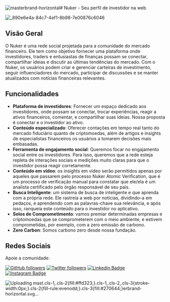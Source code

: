 ![masterbrand-horizontal](https://github.com/nukerapp/.github/assets/57725054/e629aca6-ef61-462c-ba45-ff2ce3f18528)# Nuker - Seu perfil de investidor na web

![_890e6e4a-84c7-4ef1-8b98-7e00876c6046](https://github.com/nukerapp/.github/assets/57725054/4264be48-a588-4a0a-b4fc-0e090ee6c3d2)

## Visão Geral

O Nuker é uma rede social projetada para a comunidade do mercado financeiro. Ele tem como objetivo fornecer uma plataforma onde investidores, traders e entusiastas de finanças possam se conectar, compartilhar ideias e discutir as últimas tendências do mercado. Com o Nuker, os usuários podem criar e gerenciar carteiras de investimento, seguir influenciadores do mercado, participar de discussões e se manter atualizados com notícias financeiras relevantes.

## Funcionalidades


-	**Plataforma de investidores**: Fornecer um espaço dedicado aos investidores, onde possam se conectar, trocar experiências, reagir a ativos financeiros, comentar, e compartilhar suas ideias. Nossa proposta é conectar e o investidor ao ativo.
-	**Conteúdo especializado**: Oferecer contações em tempo real tanto do mercado fiduciário quanto de criptomoedas, além de artigos e insights de especialistas financeiros os usuários a tomarem decisões mais embasadas.
-	**Ferramenta de engajamento social**: Queremos focar no engajamento social entre os investidores. Para isso, queremos que a rede esteja repleta de interações sociais e medições muito claras para que o investidor possa reagir corretamente.
-	**Conteúdo em vídeo**: os insights em vídeo serão permitidos apenas por aqueles que passarem pelo processo Nuker Atomic Verification, que é um processo de verificação manual para constatar que ele/ela é um analista certificado pelo órgão responsável de seu país.
-	**Busca Inteligente**: um sistema de busca de inteligente e que aprenda com a própria rede. Ele rastreia a web por notícias, dividindo-a em pedaços, e aprendendo com as palavras-chave sua relevância, e após isso, ranqueia este conteúdo para o investidor no aplicativo.
-	**Selos de Comprometimento**: vamos premiar determinadas empresas e criptomoedas que se comprometerem com o meio ambiente, e estivem comprometidas, por exemplo, com a zero emissão de carbono. 
-	**Zero Carbon**: Somos carbono zero desde nossa fundação.

## Redes Sociais


Apoie a comunidade:

[![GitHub followers](https://img.shields.io/github/followers/nukerapp.svg?style=social&label=Follow&maxAge=2592000)](https://github.com/nukerapp?tab=followers)
[![Twitter followers](https://img.shields.io/twitter/follow/nukerapp.svg?style=social&label=Follow)](https://twitter.com/nukerapp)
[![Linkedin Badge](https://img.shields.io/badge/-LinkedIn-blue?style=flat-square&logo=nukerapp&logoColor=white&link=https://www.linkedin.com/in/nukerapp/)](https://www.linkedin.com/in/nukerapp/)
[![Instagram Badge](https://img.shields.io/badge/-Instagram-C13584?style=flat-square&labelColor=C13584&logo=instagram&logoColor=white&link=https://www.instagram.com/nukerapp/)](https://www.instagram.com/nukerapp/)



![Uploading mast<?xml version="1.0" encoding="UTF-8"?><svg id="Camada_2" xmlns="http://www.w3.org/2000/svg" viewBox="0 0 731.91 262.03"><defs><style>.cls-1,.cls-2{fill:#ffd323;}.cls-1,.cls-2,.cls-3{stroke-width:0px;}.cls-2{fill-rule:evenodd;}.cls-3{fill:#270644;}</style></defs><g id="Camada_1-2"><path class="cls-3" d="m314.96,107.05c1.82-1.82,3.75-3.51,5.78-5.07,2.03-1.56,4.17-2.88,6.44-3.97,2.26-1.09,4.69-1.94,7.28-2.56,2.59-.62,5.41-.93,8.47-.93,4.94,0,9.32.84,13.14,2.51,3.82,1.68,7.01,4.03,9.57,7.06,2.56,3.03,4.5,6.65,5.82,10.85,1.32,4.2,1.98,8.84,1.98,13.89v57.6h-21.79v-57.6c0-5.53-1.27-9.8-3.79-12.83-2.53-3.03-6.38-4.54-11.55-4.54-3.76,0-7.29.85-10.58,2.56-3.29,1.71-6.41,4.03-9.35,6.97v65.45h-21.79v-90.5h13.32c2.82,0,4.67,1.32,5.56,3.97l1.5,7.14Z"/><path class="cls-3" d="m472.06,95.94v90.5h-13.32c-2.88,0-4.71-1.32-5.47-3.97l-1.5-7.23c-3.7,3.76-7.79,6.81-12.26,9.13-4.47,2.32-9.73,3.48-15.79,3.48-4.94,0-9.31-.84-13.1-2.51-3.79-1.68-6.98-4.04-9.57-7.1-2.59-3.06-4.54-6.69-5.87-10.89-1.32-4.2-1.98-8.83-1.98-13.89v-57.51h21.79v57.51c0,5.53,1.28,9.81,3.84,12.83,2.56,3.03,6.4,4.54,11.51,4.54,3.76,0,7.29-.84,10.58-2.51,3.29-1.68,6.41-3.98,9.35-6.92v-65.45h21.79Z"/><path class="cls-3" d="m600.04,143.92c.35,4.65,1.18,8.66,2.47,12.04,1.29,3.38,3,6.17,5.12,8.38,2.12,2.2,4.63,3.85,7.54,4.94,2.91,1.09,6.13,1.63,9.66,1.63s6.57-.41,9.13-1.23c2.56-.82,4.79-1.73,6.7-2.73,1.91-1,3.59-1.91,5.03-2.73,1.44-.82,2.84-1.23,4.19-1.23,1.82,0,3.18.68,4.06,2.03l6.26,7.94c-2.41,2.82-5.12,5.19-8.12,7.1-3,1.91-6.13,3.44-9.39,4.59s-6.59,1.95-9.97,2.43c-3.38.47-6.66.71-9.84.71-6.29,0-12.14-1.04-17.55-3.13-5.41-2.09-10.11-5.17-14.11-9.26-4-4.09-7.15-9.14-9.44-15.17-2.29-6.03-3.44-13.01-3.44-20.95,0-6.17,1-11.98,3-17.42,2-5.44,4.87-10.17,8.6-14.2,3.73-4.03,8.29-7.22,13.67-9.57,5.38-2.35,11.45-3.53,18.21-3.53,5.7,0,10.97.91,15.79,2.73,4.82,1.82,8.97,4.48,12.44,7.98,3.47,3.5,6.19,7.79,8.16,12.88,1.97,5.09,2.95,10.89,2.95,17.42,0,3.29-.35,5.51-1.06,6.66-.71,1.15-2.06,1.72-4.06,1.72h-56.01Zm41.54-13.14c0-2.82-.4-5.48-1.19-7.98-.79-2.5-1.98-4.69-3.57-6.57-1.59-1.88-3.6-3.37-6.04-4.45-2.44-1.09-5.28-1.63-8.51-1.63-6.29,0-11.25,1.79-14.86,5.38-3.62,3.59-5.93,8.67-6.92,15.26h41.1Z"/><path class="cls-3" d="m698.04,111.64c2.82-5.41,6.17-9.66,10.06-12.75,3.88-3.09,8.47-4.63,13.76-4.63,4.17,0,7.53.91,10.06,2.73l-1.41,16.32c-.3,1.06-.72,1.81-1.28,2.25-.56.44-1.31.66-2.25.66-.88,0-2.19-.15-3.93-.44-1.74-.29-3.43-.44-5.07-.44-2.41,0-4.56.35-6.44,1.06-1.88.71-3.57,1.72-5.07,3.04-1.5,1.32-2.82,2.93-3.97,4.81-1.15,1.88-2.22,4.03-3.22,6.44v55.75h-21.79v-90.5h12.79c2.23,0,3.79.4,4.67,1.19.88.79,1.47,2.22,1.76,4.28l1.32,10.23Z"/><polygon class="cls-2" points="575.87 87.28 579.84 92.16 583.44 82.7 587.03 73.24 577.05 74.86 567.06 76.47 571.28 81.66 575.87 87.28"/><path class="cls-3" d="m546.94,142.51c-.88-1.35-1.81-2.62-2.78-3.79-.97-1.18-2.07-2.21-3.31-3.09,2.35-1.41,4.53-3.44,6.53-6.09l28.33-33.49-11.9-14.78-38.3,46.24c-.88,1.18-1.75,1.96-2.6,2.34-.85.38-2.01.57-3.48.57h-4.06V55.36h-21.79v131.07h21.79v-41.46h4.94c1.76,0,3.09.21,3.97.62.88.41,1.73,1.29,2.56,2.65l23.11,34.31c.82,1.47,1.85,2.48,3.09,3.04,1.23.56,2.7.84,4.41.84h19.67l-30.17-43.93Z"/><path class="cls-1" d="m241.01,171.37c-8.73-19.29-18.75-36.84-27.54-50.95,1.41-4.16,5.79-18.24,7.58-37.13,1.98-20.82,1.14-51.95-14.07-81.99l-.66-1.3-1.32.63c-.42.2-41.69,20.12-63.77,49.01l-20.59,6.28-20.59-6.28C77.95,20.75,36.68.83,36.26.63l-1.32-.63-.66,1.3c-15.22,30.04-16.05,61.17-14.07,81.99,1.8,18.89,6.18,32.97,7.58,37.13-8.79,14.1-18.81,31.65-27.54,50.95l-.25.56,3.26,8.74,4.51.33,10.08,38.78.13.17c.1.14,2.36,3.14,6.37,7.97l4.04-1.13c5.72,6.92,31.63,11.21,62.36,12.86.79.75,1.57,1.52,2.34,2.34-.15,4.55,1.17,7.97,3.76,9.67,2.76,1.82,6.22,2.52,9.67,2.63h-.02c.18.32,4.45,7.44,14.13,7.72h0s.01,0,.02,0c0,0,.01,0,.02,0h0c9.67-.28,13.95-7.39,14.13-7.7h-.02c3.45-.12,6.9-.83,9.67-2.65,2.59-1.7,3.91-5.12,3.76-9.67.76-.82,1.55-1.59,2.34-2.34,30.73-1.65,56.64-5.94,62.36-12.86l4.04,1.13c4.01-4.83,6.27-7.84,6.37-7.97l.13-.17,10.08-38.78,4.51-.33,3.26-8.74-.25-.56Z"/><path class="cls-3" d="m101.58,108.46c1.82-1.82,3.75-3.51,5.78-5.07,2.03-1.56,4.17-2.88,6.44-3.97,2.26-1.09,4.69-1.94,7.28-2.56,2.59-.62,5.41-.93,8.47-.93,4.94,0,9.32.84,13.14,2.51,3.82,1.68,7.01,4.03,9.57,7.06,2.56,3.03,4.5,6.65,5.82,10.85,1.32,4.2,1.98,8.84,1.98,13.89v57.6h-21.79v-57.6c0-5.53-1.27-9.8-3.79-12.83-2.53-3.03-6.38-4.54-11.55-4.54-3.76,0-7.29.85-10.58,2.56-3.29,1.71-6.41,4.03-9.35,6.97v65.45h-21.79v-90.5h13.32c2.82,0,4.67,1.32,5.56,3.97l1.5,7.14Z"/></g></svg>erbrand-horizontal.svg…]()
